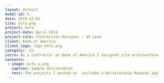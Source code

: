 ```yaml
---
layout: default
modal-id: 5
date: 2015-12-02
tile: bofa.png
project: bofa
project-date: April 2010
project-role: Interaction Designer / UX Lead
client: Bank of America
client_logo: logo_bofa.png
category:  UX
intro: As a contractor at Bank of America I designed site architecture, process flows, wireframe schematics and detailed page specifications based on business requirements for financial applications and sales websites.
contents:
 - image: bofa_a.png
   caption: Sample deliverables
   text: The projects I worked on  included a Relationship Rewards application, enabling customers to easily redeem points. As well as the re-design of Bank of America’s three European acquisition websites.
---
```

